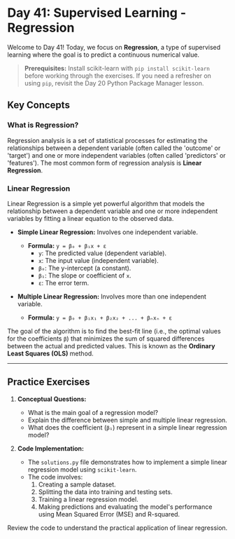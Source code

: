 # Day 41: Supervised Learning - Regression

Welcome to Day 41! Today, we focus on **Regression**, a type of supervised learning where the goal is to predict a continuous numerical value.

> **Prerequisites:** Install scikit-learn with `pip install scikit-learn` before working through the exercises. If you need a refresher on using `pip`, revisit the Day 20 Python Package Manager lesson.

## Key Concepts

### What is Regression?
Regression analysis is a set of statistical processes for estimating the relationships between a dependent variable (often called the 'outcome' or 'target') and one or more independent variables (often called 'predictors' or 'features'). The most common form of regression analysis is **Linear Regression**.

### Linear Regression
Linear Regression is a simple yet powerful algorithm that models the relationship between a dependent variable and one or more independent variables by fitting a linear equation to the observed data.

- **Simple Linear Regression:** Involves one independent variable.
  - **Formula:** `y = β₀ + β₁x + ε`
    - `y`: The predicted value (dependent variable).
    - `x`: The input value (independent variable).
    - `β₀`: The y-intercept (a constant).
    - `β₁`: The slope or coefficient of `x`.
    - `ε`: The error term.

- **Multiple Linear Regression:** Involves more than one independent variable.
  - **Formula:** `y = β₀ + β₁x₁ + β₂x₂ + ... + βₙxₙ + ε`

The goal of the algorithm is to find the best-fit line (i.e., the optimal values for the coefficients `β`) that minimizes the sum of squared differences between the actual and predicted values. This is known as the **Ordinary Least Squares (OLS)** method.

---

## Practice Exercises

1.  **Conceptual Questions:**
    *   What is the main goal of a regression model?
    *   Explain the difference between simple and multiple linear regression.
    *   What does the coefficient (`β₁`) represent in a simple linear regression model?

2.  **Code Implementation:**
    *   The `solutions.py` file demonstrates how to implement a simple linear regression model using `scikit-learn`.
    *   The code involves:
        1.  Creating a sample dataset.
        2.  Splitting the data into training and testing sets.
        3.  Training a linear regression model.
        4.  Making predictions and evaluating the model's performance using Mean Squared Error (MSE) and R-squared.

Review the code to understand the practical application of linear regression.